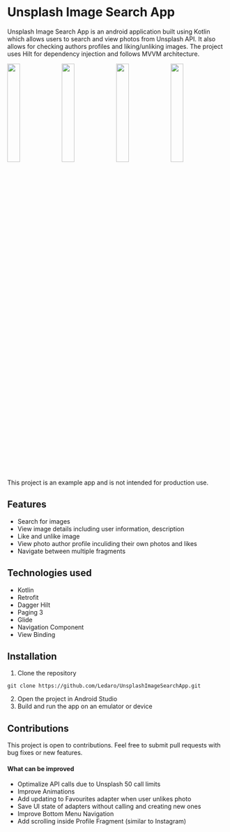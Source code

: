 # Unsplash Image Search App
Unsplash Image Search App is an android application built using Kotlin which allows users to search and view photos from Unsplash API. It also allows for checking 
authors profiles and liking/unliking images. The project uses Hilt for dependency injection and follows MVVM architecture.

<p float="left">
<img src="https://user-images.githubusercontent.com/58782531/212917193-18c799e2-5ddf-492d-a661-8e7d64be917b.png" width=24% height=24%>
<img src="https://user-images.githubusercontent.com/58782531/212918514-ad723750-5e65-41ce-a234-11ff4cce427e.png" width=24% height=24%>
<img src="https://user-images.githubusercontent.com/58782531/212918775-98385e03-0b16-4d60-9aec-c7cb4411de9f.png" width=24% height=24%>
<img src="https://user-images.githubusercontent.com/58782531/212918712-e9351bf1-f9bb-4dcb-90e4-a6bb0608c3e1.png" width=24% height=24%>
</p>

This project is an example app and is not intended for production use.

## Features
- Search for images
- View image details including user information, description
- Like and unlike image
- View photo author profile inculiding their own photos and likes
- Navigate between multiple fragments


## Technologies used
- Kotlin
- Retrofit
- Dagger Hilt
- Paging 3
- Glide
- Navigation Component
- View Binding

## Installation
1. Clone the repository
``` 
git clone https://github.com/Ledaro/UnsplashImageSearchApp.git
```
2. Open the project in Android Studio
3. Build and run the app on an emulator or device

## Contributions
This project is open to contributions. Feel free to submit pull requests with bug fixes or new features.

#### What can be improved
- Optimalize API calls due to Unsplash 50 call limits
- Improve Animations
- Add updating to Favourites adapter when user unlikes photo
- Save UI state of adapters without calling and creating new ones
- Improve Bottom Menu Navigation
- Add scrolling inside Profile Fragment (similar to Instagram)
